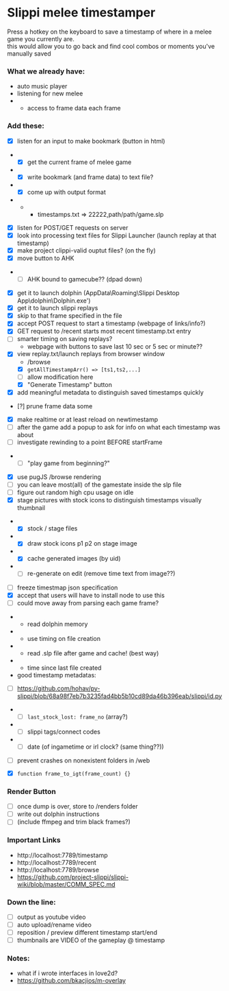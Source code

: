# Slippi melee timestamper
Press a hotkey on the keyboard to save a timestamp of where in a melee game you currently are.  
this would allow you to go back and find cool combos or moments you've manually saved  


### What we already have:
- auto music player
- listening for new melee
- - access to frame data each frame



### Add these:
- [x] listen for an input to make bookmark (button in html)
- - [x] get the current frame of melee game
- - [x] write bookmark (and frame data) to text file?
- - [x] come up with output format
- - - timestamps.txt => 22222,path/path/game.slp
- [x] listen for POST/GET requests on server
- [x] look into processing text files for Slippi Launcher (launch replay at that timestamp)
- [x] make project clippi-valid ouptut files? (on the fly)
- [x] move button to AHK
- - [ ] AHK bound to gamecube?? (dpad down)
- [x] get it to launch dolphin (AppData\Roaming\Slippi Desktop App\dolphin\Dolphin.exe')
- [x] get it to launch slippi replays
- [x] skip to that frame specified in the file
- [x] accept POST request to start a timestamp (webpage of links/info?)
- [x] GET request to /recent starts most recent timestamp.txt entry
- [ ] smarter timing on saving replays?
  - webpage with buttons to save last 10 sec or 5 sec or minute??
- [x] view replay.txt/launch replays from browser window
  - /browse
  - [x] `getAllTimestampArr() => [ts1,ts2,...]`
  - [ ] allow modification here
  - [x] "Generate Timestamp" button
- [x] add meaningful metadata to distinguish saved timestamps quickly
- [?] prune frame data some
- [x] make realtime or at least reload on newtimestamp
- [ ] after the game add a popup to ask for info on what each timestamp was about
- [ ] investigate rewinding to a point BEFORE startFrame
-  -  [ ] "play game from beginning?"
- [x] use pugJS /browse rendering
- [ ] you can leave most(all) of the gamestate inside the slp file
- [ ] figure out random high cpu usage on idle
- [x] stage pictures with stock icons to distinguish timestamps visually thumbnail
-  - [x] stock / stage files
-  - [x] draw stock icons p1 p2 on stage image
-  - [x] cache generated images (by uid)
-  - [ ] re-generate on edit (remove time text from image??)
- [ ] freeze timestmap json specification
- [x] accept that users will have to install node to use this
- [ ] could move away from parsing each game frame?
-  - read dolphin memory
-  - use timing on file creation
-  - read .slp file after game and cache! (best way)
-  - time since last file created 
- good timestamp metadatas:
- [ ] https://github.com/hohav/py-slippi/blob/68a98f7eb7b3235fad4bb5b10cd89da46b396eab/slippi/id.py
-  - [ ] `last_stock_lost: frame_no` (array?)
-  - [ ] slippi tags/connect codes
-  - [ ] date (of ingametime or irl clock? (same thing??))
- [ ] prevent crashes on nonexistent folders in /web

- [x] ```function frame_to_igt(frame_count) {}```

### Render Button
- [ ] once dump is over, store to /renders folder
- [ ] write out dolphin instructions
- [ ] (include ffmpeg and trim black frames?)

### Important Links
- http://localhost:7789/timestamp  
- http://localhost:7789/recent  
- http://localhost:7789/browse  
- https://github.com/project-slippi/slippi-wiki/blob/master/COMM_SPEC.md

### Down the line:
- [ ] output as youtube video
- [ ] auto upload/rename video
- [ ] reposition / preview different timestamp start/end
- [ ] thumbnails are VIDEO of the gameplay @ timestamp

### Notes:
- what if i wrote interfaces in love2d?
- https://github.com/bkacjios/m-overlay
